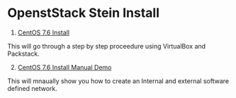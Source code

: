 # OpenstStack Stein Install

1. [ CentOS 7.6 Install ]( )

This will go through a step by step proceedure using VirtualBox and Packstack.


2. [ CentOS 7.6 Install Manual Demo ]( )


This will mnaually show you how to create an Internal and external software defined network.
